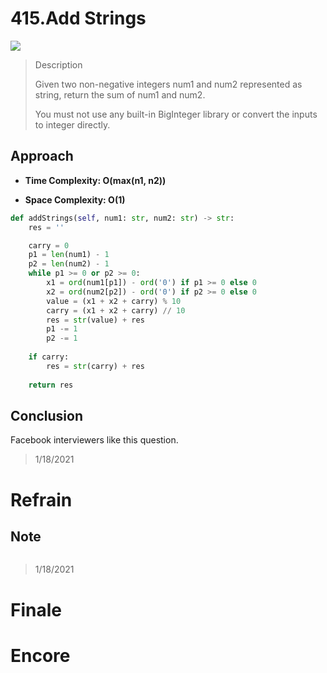 # 415.Add Strings

![](https://img.shields.io/badge/Difficulty-Easy-%235cb85c)

> Description
> 
> Given two non-negative integers num1 and num2 represented as string, return the sum of num1 and num2.
>
> You must not use any built-in BigInteger library or convert the inputs to integer directly.

## Approach




- **Time Complexity: O(max(n1, n2))**

- **Space Complexity: O(1)**



```python
def addStrings(self, num1: str, num2: str) -> str:
    res = ''

    carry = 0
    p1 = len(num1) - 1
    p2 = len(num2) - 1
    while p1 >= 0 or p2 >= 0:
        x1 = ord(num1[p1]) - ord('0') if p1 >= 0 else 0
        x2 = ord(num2[p2]) - ord('0') if p2 >= 0 else 0
        value = (x1 + x2 + carry) % 10
        carry = (x1 + x2 + carry) // 10
        res = str(value) + res
        p1 -= 1
        p2 -= 1
    
    if carry:
        res = str(carry) + res
    
    return res
```

## Conclusion

Facebook interviewers like this question.

> 1/18/2021

# Refrain

## Note

```python

```

> 1/18/2021

# Finale

# Encore